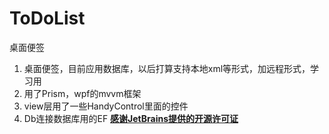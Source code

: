 # ToDoList
桌面便签
1. 桌面便签，目前应用数据库，以后打算支持本地xml等形式，加远程形式，学习用
2. 用了Prism，wpf的mvvm框架
3. view层用了一些HandyControl里面的控件
4. Db连接数据库用的EF
**[感谢JetBrains提供的开源许可证](https://jb.gg/OpenSource)**

